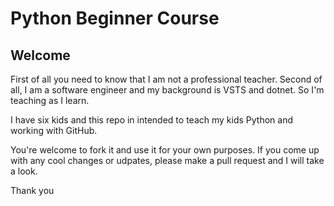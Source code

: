 # Python Beginner Course

## Welcome

First of all you need to know that I am not a professional teacher. Second of all, I am a software engineer and my background is VSTS and dotnet. So I'm teaching as I learn.

I have six kids and this repo in intended to teach my kids Python and working with GitHub. 

You're welcome to fork it and use it for your own purposes. If you come up with any cool changes or udpates, please make a pull request and I will take a look.

Thank you
